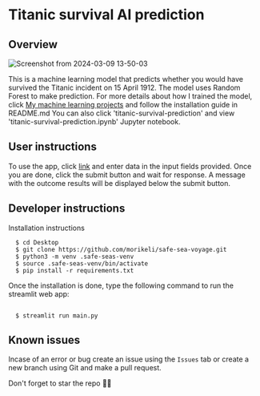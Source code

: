 # Titanic survival AI prediction 

## Overview

![Screenshot from 2024-03-09 13-50-03](https://github.com/morikeli/safe-sea-voyage/assets/78599959/5fb00fc9-4a5d-4593-b274-f98e5d37a75f)

This is a machine learning model that predicts whether you would have survived the Titanic incident on 15 April 1912. The model uses Random Forest to make prediction. For more details about how I trained the model, click [My machine learning projects](https://github.com/morikeli/ml-projects-arena) and follow the installation guide in README.md You can also click 'titanic-survival-prediction' and view 'titanic-survival-prediction.ipynb' Jupyter notebook.

## User instructions
To use the app, click [link](https://safe-sea-voyage.streamlit.app/) and enter data in the input fields provided. Once you are done, click the submit button and wait for response. A message with the outcome results will be displayed below the submit button.

## Developer instructions
Installation instructions

```(bash)
  $ cd Desktop
  $ git clone https://github.com/morikeli/safe-sea-voyage.git
  $ python3 -m venv .safe-seas-venv
  $ source .safe-seas-venv/bin/activate
  $ pip install -r requirements.txt
```
Once the installation is done, type the following command to run the streamlit web app:
```(bash)

  $ streamlit run main.py

```

## Known issues
Incase of an error or bug create an issue using the `Issues` tab or create a new branch using Git and make a pull request.

Don't forget to star the repo 🌟😉
